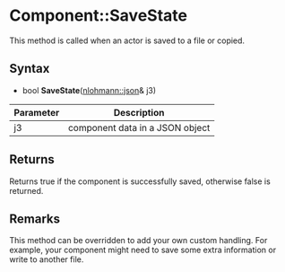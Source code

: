 # Component::SaveState

This method is called when an actor is saved to a file or copied.

## Syntax

- bool **SaveState**([nlohmann::json](https://json.nlohmann.me/)& j3)

| Parameter | Description |
|---|---|
| j3 | component data in a JSON object |

## Returns

Returns true if the component is successfully saved, otherwise false is returned.

## Remarks

This method can be overridden to add your own custom handling. For example, your component might need to save some extra information or write to another file.
